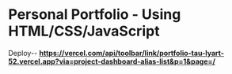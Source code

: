 # Personal Portfolio - Using HTML/CSS/JavaScript
Deploy-- **https://vercel.com/api/toolbar/link/portfolio-tau-lyart-52.vercel.app?via=project-dashboard-alias-list&p=1&page=/**

